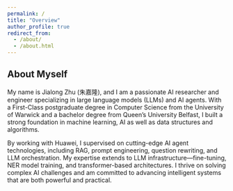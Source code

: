 ```yaml
---
permalink: /
title: "Overview"
author_profile: true
redirect_from: 
  - /about/
  - /about.html
---
```


## About Myself
My name is Jialong Zhu (朱嘉隆), and I am a passionate AI researcher and engineer specializing in large language models (LLMs) and AI agents. With a First-Class postgraduate degree in Computer Science from the University of Warwick and a bachelor degree from Queen’s University Belfast, I built a strong foundation in machine learning, AI as well as data structures and algorithms.

By working with Huawei, I supervised on cutting-edge AI agent technologies, including RAG, prompt engineering, question rewriting, and LLM orchestration. My expertise extends to LLM infrastructure—fine-tuning, NER model training, and transformer-based architectures. I thrive on solving complex AI challenges and am committed to advancing intelligent systems that are both powerful and practical.